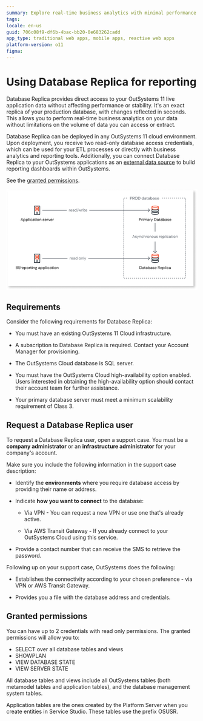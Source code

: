 ```yaml
---
summary: Explore real-time business analytics with minimal performance impact using Database Replica in OutSystems 11 (O11).
tags:
locale: en-us
guid: 706c08f9-df6b-4bac-bb20-0e683262cadd
app_type: traditional web apps, mobile apps, reactive web apps
platform-version: o11
figma:
---
```


# Using Database Replica for reporting

Database Replica provides direct access to your OutSystems 11 live application data without affecting performance or stability. It's an exact replica of your production database, with changes reflected in seconds. This allows you to perform real-time business analytics on your data without limitations on the volume of data you can access or extract.

Database Replica can be deployed in any OutSystems 11 cloud environment. Upon deployment, you receive two read-only database access credentials, which can be used for your ETL processes or directly with business analytics and reporting tools. Additionally, you can connect Database Replica to your OutSystems applications as an [external data source](../integration-with-systems/external-database/intro.md) to build reporting dashboards within OutSystems.

See the [granted permissions](#granted-permissions).

![Diagram showing the data flow from the primary database to the database replica with read/write access for the application server and read-only access for the BI/reporting application.](images/database-replica-diag.png "Database Replica Diagram")

## Requirements

Consider the following requirements for Database Replica:

* You must have an existing OutSystems 11 Cloud infrastructure.

* A subscription to Database Replica is required. Contact your Account Manager for provisioning.

* The OutSystems Cloud database is SQL server.

* You must have the OutSystems Cloud high-availability option enabled. Users interested in obtaining the high-availability option should contact their account team for further assistance.

* Your primary database server must meet a minimum scalability requirement of Class 3.


## Request a Database Replica user

To request a Database Replica user, open a support case. You must be a **company administrator** or an **infrastructure administrator** for your company's account.

Make sure you include the following information in the support case description:

* Identify the **environments** where you require database access by providing their name or address.

* Indicate **how you want to connect** to the database:

  * Via VPN - You can request a new VPN or use one that's already active.

  * Via AWS Transit Gateway - If you already connect to your OutSystems Cloud using this service.

* Provide a contact number that can receive the SMS to retrieve the password.

Following up on your support case, OutSystems does the following:

* Establishes the connectivity according to your chosen preference - via VPN or AWS Transit Gateway.

* Provides you a file with the database address and credentials.

## Granted permissions

You can have up to 2 credentials with read only permissions. The granted permissions will allow you to:

* SELECT over all database tables and views
* SHOWPLAN
* VIEW DATABASE STATE
* VIEW SERVER STATE

All database tables and views include all OutSystems tables (both metamodel tables and application tables), and the database management system tables.

Application tables are the ones created by the Platform Server when you create entities in Service Studio. These tables use the prefix OSUSR.
